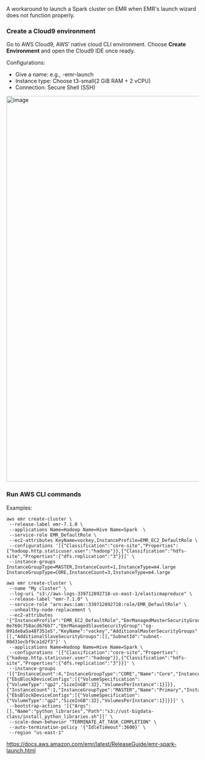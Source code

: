  

A workaround to launch a Spark cluster on EMR when EMR's launch wizard does not function properly.

### Create a Cloud9 environment


Go to AWS Cloud9, AWS’ native cloud CLI environment. Choose **Create Environment** and open the Cloud9 IDE once ready.

Configurations:

- Give a name: e.g., <itsc-string>-emr-launch 
- Instance type: Choose t3-small(2 GiB RAM + 2 vCPU)
- Connection:  Secure Shell (SSH)

 <img width="1011" alt="image" src="https://github.com/justinjiajia/bigdata_lab/assets/8945640/0ed522d8-3784-4a73-8842-7c73f3eb5f72">


### Run AWS CLI commands

Examples:

```shell
aws emr create-cluster \
 --release-label emr-7.1.0 \
 --applications Name=Hadoop Name=Hive Name=Spark  \
 --service-role EMR_DefaultRole \
 --ec2-attributes KeyName=vockey,InstanceProfile=EMR_EC2_DefaultRole \
 --configurations '[{"Classification":"core-site","Properties":{"hadoop.http.staticuser.user":"hadoop"}},{"Classification":"hdfs-site","Properties":{"dfs.replication":"3"}}]' \
 --instance-groups InstanceGroupType=MASTER,InstanceCount=1,InstanceType=m4.large InstanceGroupType=CORE,InstanceCount=3,InstanceType=m4.large
```

```shell
aws emr create-cluster \
 --name "My cluster" \
 --log-uri "s3://aws-logs-339712892718-us-east-1/elasticmapreduce" \
 --release-label "emr-7.1.0" \
 --service-role "arn:aws:iam::339712892718:role/EMR_DefaultRole" \
 --unhealthy-node-replacement \
 --ec2-attributes '{"InstanceProfile":"EMR_EC2_DefaultRole","EmrManagedMasterSecurityGroup":"sg-0e760c758acd676b7","EmrManagedSlaveSecurityGroup":"sg-091de8a5a48f351e5","KeyName":"vockey","AdditionalMasterSecurityGroups":[],"AdditionalSlaveSecurityGroups":[],"SubnetId":"subnet-00d31ecbf9ca1d2f3"}' \
 --applications Name=Hadoop Name=Hive Name=Spark \
 --configurations '[{"Classification":"core-site","Properties":{"hadoop.http.staticuser.user":"hadoop"}},{"Classification":"hdfs-site","Properties":{"dfs.replication":"3"}}]' \
 --instance-groups '[{"InstanceCount":4,"InstanceGroupType":"CORE","Name":"Core","InstanceType":"m4.large","EbsConfiguration":{"EbsBlockDeviceConfigs":[{"VolumeSpecification":{"VolumeType":"gp2","SizeInGB":32},"VolumesPerInstance":1}]}},{"InstanceCount":1,"InstanceGroupType":"MASTER","Name":"Primary","InstanceType":"m4.large","EbsConfiguration":{"EbsBlockDeviceConfigs":[{"VolumeSpecification":{"VolumeType":"gp2","SizeInGB":32},"VolumesPerInstance":1}]}}]' \
 --bootstrap-actions '[{"Args":[],"Name":"python_libraries","Path":"s3://ust-bigdata-class/install_python_libraries.sh"}]' \
 --scale-down-behavior "TERMINATE_AT_TASK_COMPLETION" \
 --auto-termination-policy '{"IdleTimeout":3600}' \
 --region "us-east-1"
```

https://docs.aws.amazon.com/emr/latest/ReleaseGuide/emr-spark-launch.html

